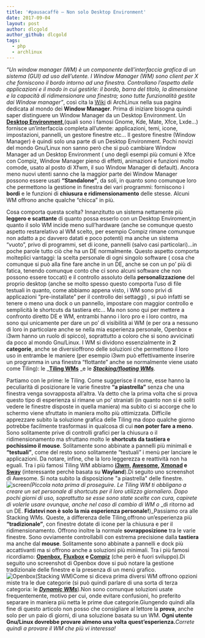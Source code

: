 ```yaml
---
title: '#pausacaffè – Non solo Desktop Environment'
date: 2017-09-04
layout: post
author: dlcgold
author_github: dlcgold
tags:
  - php  
  - archlinux
---
```

_“Un window manager (WM) è un componente dell’interfaccia grafica di un_ _sistema (GUI) ad uso dell’utente. I Window Manager (WM) sono client per_ _X che forniscono il bordo intorno ad una finestra. Controllano l’aspetto_ _delle applicazioni e il modo in cui gestirle: il bordo, barra del_ _titolo, la dimensione e la capacità di ridimensionare una finestra; sono_ _tutte funzionalità gestite dai Window manager”_, così cita la [Wiki](https://wiki.archlinux.org/index.php/Window_manager_(Italiano)) di ArchLinux nella sua pagina dedicata al mondo dei **Window Manager**. Prima di iniziare bisogna quindi saper distinguere un Window Manager da un Desktop Environment. Un [**Desktop Environment**,](https://wiki.archlinux.org/index.php/Desktop_environment_(Italiano))(quali sono i famosi Gnome, Kde, Mate, Xfce, Lxde…) fornisce un’interfaccia completa all’utente: applicazioni, temi, icone, impostazioni, pannelli, un gestore finestre etc… Il gestore finestre (Window Manager) è quindi solo una parte di un Desktop Environment. Pochi novizi del mondo Gnu/Linux non sanno però che si può cambiare Window Manager ad un Desktop Environment ( uno degli esempi più comuni è Xfce con Compiz, Window Manager pieno di effetti, animazioni e funzioni molto comode, usato al posto di Xfwm, il suo Window Manager di default). Ancora meno nuovi utenti sanno che la maggior parte dei Window Manager possono essere usati **“Standalone”**, da soli, in quanto sono comunque loro che permettono la gestione in finestra dei vari programmi: forniscono i **bordi** e le funzioni di **chiusura e ridimensionamento** delle stesse. Alcuni WM offrono anche qualche “chicca” in più.

Cosa comporta questa scelta? Innanzitutto un sistema nettamente più **leggero e scattante** di quanto possa esserlo con un Desktop Enviroment,in quanto il solo WM incide meno sull’hardware (anche se comunque questo aspetto restarelativo al WM scelto, per esempio Compiz rimane comunque non adatto a pc davvero datati e poco potenti) ma anche un sistema “vuoto”, privo di programmi, set di icone, pannelli (salvo casi particolari)…in poche parole tutto ciò che ha un DE normalmente. Questo aspetto comporta molteplici vantaggi: la scelta personale di ogni singolo software ( cosa che comunque si può alla fine fare anche in un DE, anche se con un po’ più di fatica, tenendo comunque conto che ci sono alcuni software che non possono essere toccati) e il controllo assoluto della **personalizzazione** del proprio desktop (anche se molto spesso questo comporta l’uso di file testuali in quanto, come abbiamo appena visto, i WM sono privi di applicazioni “pre-installate” per il controllo dei settaggi) , si può infatti se tenere o meno una dock o un pannello, impostare con maggior controllo e semplicità le shortcuts da tastiera etc… Ma non sono qui per mettere a confronto diretto DE e WM, entrambi hanno i loro pro e i loro contro, ma sono qui unicamente per dare un po’ di visibilità ai WM (e per ora a nessuno di loro in particolare anche se nella mia esperienza personale, Openbox e i3wm hanno un ruolo di spicco), soprattutto a coloro che si sono avvicinati da poco al mondo Gnu/Linux. I WM si dividono essenzialmente in **2** **categorie**, anche se diversioffrono delle soluzioni che permettono il loro uso in entrambe le maniere (per esempio i3wm può effettivamente inserire un programma in una finestra “flottante” anche se normalmente viene usato come Tiling): le _**[Tiling WMs](https://wiki.archlinux.org/index.php/Category:Tiling_WMs)** _e le [_**Stacking/floating WMs**_](https://wiki.archlinux.org/index.php/Category:Stacking_WMs).

Partiamo con le prime: le Tiling. Come suggerisce il nome, esse hanno la peculiarità di posizionare le varie finestre **“a piastrella”** senza che una finestra venga sovrapposta all’altra. Va detto che la prima volta che si prova questo tipo di esperienza si rimane un po’ straniati (in quanto non si è soliti vedere le finestre disposte in quella maniera) ma subito ci si accorge che lo schermo viene sfruttato in maniera molto più ottimizzata. Difficile apprezzare subito la soluzione grafica delle Tiling ma dopo qualche giorno potrebbe facilmente trasformasi in qualcosa di cui **non poter fare a meno**. Sono solitamente prive di controlli grafici per la chiusura o il ridimensionamento ma sfruttano molto le **shortcuts da tastiera e pochissimo il mouse**. Solitamente sono abbinate a pannelli più minimali e **“testuali”**, come del resto sono solitamente “testuali” i menù per lanciare le applicazioni. Da notare, infine, che la loro leggerezza e reattività non ha eguali. Tra i più famosi Tiling WM abbiamo **[i3wm](https://i3wm.org/), [Awesome](https://awesomewm.org/), [Xmonad](http://xmonad.org/) e [Sway](http://swaywm.org/)** [](http://swaywm.org/) (interessante perchè basata su **Wayland**).Di seguito uno screenshot di Awesome. Si nota subito la disposizione "a piastrella" delle finestre.![screen](https://linuxhub.it/wordpress/wp-content/uploads/2017/09/screen.png)_(Piccola nota prima di proseguire. Le Tiling WM ti obbligano a creare un_ _set personale di shortcuts per il loro utilizzo giornaliero. Dopo pochi_ _giorni di uso, soprattutto se esse sono state scelte con cura, capirete_ _di volerle usare ovunque, anche nel caso di cambio di WM o_ _di ritorno ad un DE. **Fidatevi non è solo la mia esperienza personale!**)_Passiamo ora alle Stacking WMs. Queste, a differenza delle Tiling,offrono un’esperienza più **“tradizionale”**, con finestre dotate di icone per la chiusura e per il ridimensionamento. Offrono inoltre la normale **sovrapposizione** tra le varie finestre. Sono ovviamente controllabili con estrema precisione dalla **tastiera** ma anche dal **mouse**. Solitamente sono abbinate a pannelli e dock più accattivanti ma si offrono anche a soluzioni più minimali. Tra i più famosi ricordiamo: **[Openbox](http://openbox.org/wiki/Main_Page),** **[Fluxbox](http://fluxbox.org/) e [Compiz](http://www.compiz.org/)** (che però è fuori sviluppo).Di seguito uno screenshot di Openbox dove si può notare la gestione tradizionale delle finestre e la presenza di un menù grafico.![Openbox(Stacking WM)](https://dlcgoldlinux.files.wordpress.com/2017/09/openboxstacking-wm.png?w=676)Come si diceva prima diversi WM offrono opzioni miste tra le due categorie (si può quindi parlare di una sorta di terza categoria: le _**[Dynamic WMs](https://wiki.archlinux.org/index.php/Category:Dynamic_WMs)**_).Non sono comunque soluzioni usate frequentemente, motivo per cui, onde evitare confusioni, ho preferito separare in maniera più netta le prime due categorie.Giungendo quindi alla fine di questo articolo non posso che consigliare al lettore la **prova**, anche solo per un paio di giorni, di una soluzione basata su un WM. **Ogni utente Gnu/Linux dovrebbe provare almeno una volta** **quest’esperienza.**_Correte quindi a provare il WM che più vi interessa!_